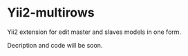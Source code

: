 Yii2-multirows
============

Yii2 extension for edit master and slaves models in one form. 

Decription and code will be soon.
